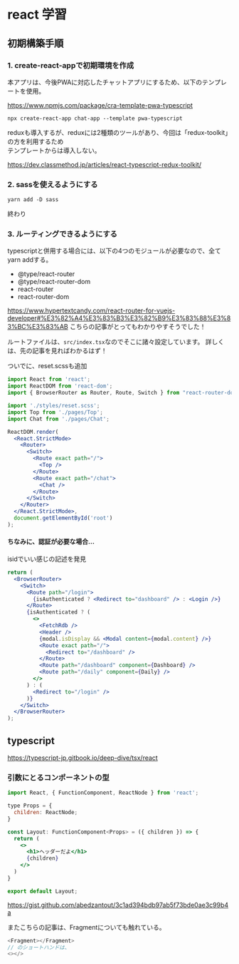 # react 学習

## 初期構築手順

### 1. create-react-appで初期環境を作成

本アプリは、今後PWAに対応したチャットアプリにするため、以下のテンプレートを使用。

https://www.npmjs.com/package/cra-template-pwa-typescript

`npx create-react-app chat-app --template pwa-typescript`

reduxも導入するが、reduxには2種類のツールがあり、今回は「redux-toolkit」の方を利用するため  
テンプレートからは導入しない。

https://dev.classmethod.jp/articles/react-typescript-redux-toolkit/

### 2. sassを使えるようにする

`yarn add -D sass`

終わり

### 3. ルーティングできるようにする

typescriptと併用する場合には、以下の4つのモジュールが必要なので、全てyarn addする。

- @type/react-router
- @type/react-router-dom
- react-router
- react-router-dom


https://www.hypertextcandy.com/react-router-for-vuejs-developer#%E3%82%A4%E3%83%B3%E3%82%B9%E3%83%88%E3%83%BC%E3%83%AB
こちらの記事がとってもわかりやすそうでした！

ルートファイルは、`src/index.tsx`なのでそこに諸々設定しています。
詳しくは、先の記事を見ればわかるはず！

ついでに、reset.scssも追加

```jsx
import React from 'react';
import ReactDOM from 'react-dom';
import { BrowserRouter as Router, Route, Switch } from "react-router-dom";

import './styles/reset.scss';
import Top from './pages/Top';
import Chat from './pages/Chat';

ReactDOM.render(
  <React.StrictMode>
    <Router>
      <Switch>
        <Route exact path="/">
          <Top />
        </Route>
        <Route exact path="/chat">
          <Chat />
        </Route>
      </Switch>
    </Router>
  </React.StrictMode>,
  document.getElementById('root')
);
```


#### ちなみに、認証が必要な場合...

isidでいい感じの記述を発見

```jsx
return (
  <BrowserRouter>
    <Switch>
      <Route path="/login">
        {isAuthenticated ? <Redirect to="dashboard" /> : <Login />}
      </Route>
      {isAuthenticated ? (
        <>
          <FetchRdb />
          <Header />
          {modal.isDisplay && <Modal content={modal.content} />}
          <Route exact path="/">
            <Redirect to="/dashboard" />
          </Route>
          <Route path="/dashboard" component={Dashboard} />
          <Route path="/daily" component={Daily} />
        </>
      ) : (
        <Redirect to="/login" />
      )}
    </Switch>
  </BrowserRouter>
);
```

## typescript

https://typescript-jp.gitbook.io/deep-dive/tsx/react


### 引数にとるコンポーネントの型

```jsx
import React, { FunctionComponent, ReactNode } from 'react';

type Props = {
  children: ReactNode;
}

const Layout: FunctionComponent<Props> = ({ children }) => {
  return (
    <>
      <h1>ヘッダーだよ</h1>
      {children}
    </>
  )
}

export default Layout;
```


https://gist.github.com/abedzantout/3c1ad394bdb97ab5f73bde0ae3c99b4a

またこちらの記事は、Fragmentについても触れている。

```js
<Fragment></Fragment>
// のショートハンドは、
<></>
```
